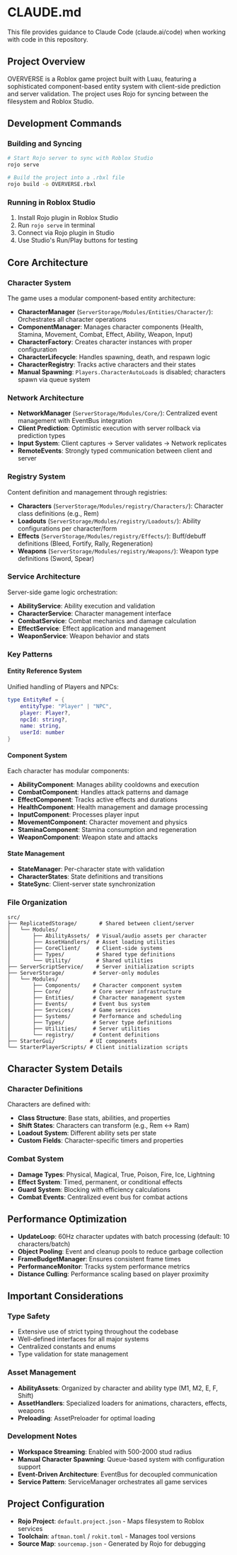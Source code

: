 # CLAUDE.md

This file provides guidance to Claude Code (claude.ai/code) when working with code in this repository.

## Project Overview

OVERVERSE is a Roblox game project built with Luau, featuring a sophisticated component-based entity system with client-side prediction and server validation. The project uses Rojo for syncing between the filesystem and Roblox Studio.

## Development Commands

### Building and Syncing
```bash
# Start Rojo server to sync with Roblox Studio
rojo serve

# Build the project into a .rbxl file
rojo build -o OVERVERSE.rbxl
```

### Running in Roblox Studio
1. Install Rojo plugin in Roblox Studio
2. Run `rojo serve` in terminal
3. Connect via Rojo plugin in Studio
4. Use Studio's Run/Play buttons for testing

## Core Architecture

### Character System
The game uses a modular component-based entity architecture:

- **CharacterManager** (`ServerStorage/Modules/Entities/Character/`): Orchestrates all character operations
- **ComponentManager**: Manages character components (Health, Stamina, Movement, Combat, Effect, Ability, Weapon, Input)
- **CharacterFactory**: Creates character instances with proper configuration
- **CharacterLifecycle**: Handles spawning, death, and respawn logic
- **CharacterRegistry**: Tracks active characters and their states
- **Manual Spawning**: `Players.CharacterAutoLoads` is disabled; characters spawn via queue system

### Network Architecture
- **NetworkManager** (`ServerStorage/Modules/Core/`): Centralized event management with EventBus integration
- **Client Prediction**: Optimistic execution with server rollback via prediction types
- **Input System**: Client captures → Server validates → Network replicates
- **RemoteEvents**: Strongly typed communication between client and server

### Registry System
Content definition and management through registries:

- **Characters** (`ServerStorage/Modules/registry/Characters/`): Character class definitions (e.g., Rem)
- **Loadouts** (`ServerStorage/Modules/registry/Loadouts/`): Ability configurations per character/form
- **Effects** (`ServerStorage/Modules/registry/Effects/`): Buff/debuff definitions (Bleed, Fortify, Rally, Regeneration)
- **Weapons** (`ServerStorage/Modules/registry/Weapons/`): Weapon type definitions (Sword, Spear)

### Service Architecture
Server-side game logic orchestration:

- **AbilityService**: Ability execution and validation
- **CharacterService**: Character management interface
- **CombatService**: Combat mechanics and damage calculation
- **EffectService**: Effect application and management
- **WeaponService**: Weapon behavior and stats

### Key Patterns

#### Entity Reference System
Unified handling of Players and NPCs:
```lua
type EntityRef = {
    entityType: "Player" | "NPC",
    player: Player?,
    npcId: string?,
    name: string,
    userId: number
}
```

#### Component System
Each character has modular components:
- **AbilityComponent**: Manages ability cooldowns and execution
- **CombatComponent**: Handles attack patterns and damage
- **EffectComponent**: Tracks active effects and durations
- **HealthComponent**: Health management and damage processing
- **InputComponent**: Processes player input
- **MovementComponent**: Character movement and physics
- **StaminaComponent**: Stamina consumption and regeneration
- **WeaponComponent**: Weapon state and attacks

#### State Management
- **StateManager**: Per-character state with validation
- **CharacterStates**: State definitions and transitions
- **StateSync**: Client-server state synchronization

### File Organization

```
src/
├── ReplicatedStorage/       # Shared between client/server
│   └── Modules/
│       ├── AbilityAssets/  # Visual/audio assets per character
│       ├── AssetHandlers/  # Asset loading utilities
│       ├── CoreClient/     # Client-side systems
│       ├── Types/          # Shared type definitions
│       └── Utility/        # Shared utilities
├── ServerScriptService/    # Server initialization scripts
├── ServerStorage/         # Server-only modules
│   └── Modules/
│       ├── Components/    # Character component system
│       ├── Core/          # Core server infrastructure
│       ├── Entities/      # Character management system
│       ├── Events/        # Event bus system
│       ├── Services/      # Game services
│       ├── Systems/       # Performance and scheduling
│       ├── Types/         # Server type definitions
│       ├── Utilities/     # Server utilities
│       └── registry/      # Content definitions
├── StarterGui/           # UI components
└── StarterPlayerScripts/ # Client initialization scripts
```

## Character System Details

### Character Definitions
Characters are defined with:
- **Class Structure**: Base stats, abilities, and properties
- **Shift States**: Characters can transform (e.g., Rem ↔ Ram)
- **Loadout System**: Different ability sets per state
- **Custom Fields**: Character-specific timers and properties

### Combat System
- **Damage Types**: Physical, Magical, True, Poison, Fire, Ice, Lightning
- **Effect System**: Timed, permanent, or conditional effects
- **Guard System**: Blocking with efficiency calculations
- **Combat Events**: Centralized event bus for combat actions

## Performance Optimization

- **UpdateLoop**: 60Hz character updates with batch processing (default: 10 characters/batch)
- **Object Pooling**: Event and cleanup pools to reduce garbage collection
- **FrameBudgetManager**: Ensures consistent frame times
- **PerformanceMonitor**: Tracks system performance metrics
- **Distance Culling**: Performance scaling based on player proximity

## Important Considerations

### Type Safety
- Extensive use of strict typing throughout the codebase
- Well-defined interfaces for all major systems
- Centralized constants and enums
- Type validation for state management

### Asset Management
- **AbilityAssets**: Organized by character and ability type (M1, M2, E, F, Shift)
- **AssetHandlers**: Specialized loaders for animations, characters, effects, weapons
- **Preloading**: AssetPreloader for optimal loading

### Development Notes
- **Workspace Streaming**: Enabled with 500-2000 stud radius
- **Manual Character Spawning**: Queue-based system with configuration support
- **Event-Driven Architecture**: EventBus for decoupled communication
- **Service Pattern**: ServiceManager orchestrates all game services

## Project Configuration

- **Rojo Project**: `default.project.json` - Maps filesystem to Roblox services
- **Toolchain**: `aftman.toml` / `rokit.toml` - Manages tool versions
- **Source Map**: `sourcemap.json` - Generated by Rojo for debugging